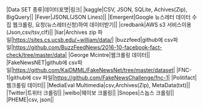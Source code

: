 |Data SET 종류|데이터포맷|링크|
|kaggle|CSV, JSON, SQLite, Achives(Zip), BigQuery||
|Fever|JSONL(JSON Lines)||
|Emergent|Google 뉴스레터 데이터 수집 웹크롤링, 요청(뉴스레터신청)하여 데이터받기||
|credbank|AWS s3 서비스이용(Json,csv/tsv,clf)||
|liar|Archives zip 파일|https://sites.cs.ucsb.edu/~william/data/|
|buzzfeed|github에 csv파일|https://github.com/BuzzFeedNews/2016-10-facebook-fact-check/tree/master/data|
|George Mcintre|웹크롤링 데이터||
|FakeNewsNET|github에 csv파일|https://github.com/KaiDMML/FakeNewsNet/tree/master/dataset|
|FNC-1|github에 csv 파일|https://github.com/FakeNewsChallenge/fnc-1|
|Politifact|웹크롤링 데이터||
|MediaEval Multimedia|csv,Archives(Zip), MetaData(txt)||
|Twitter|트위터 크롤링||
|weibo|웨이보 크롤링||
|Snopes|스놉스 크롤링||
|PHEME|csv, json||
